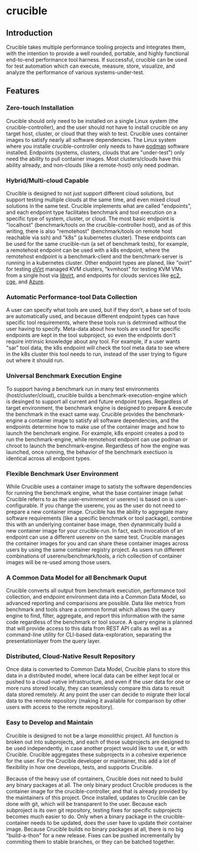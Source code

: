 # crucible

## Introduction
Crucible takes multiple performance tooling projects and integrates them, with the intention to provide a well rounded, portable, and highly functional end-to-end performance tool harness.  If successful, crucible can be used for test automation which can execute, measure, store, visualize, and analyze the performance of various systems-under-test.

## Features

### Zero-touch Installation
Crucible should only need to be installed on a single Linux system (the crucible-controller), and the user should not have to install crucible on any target host, cluster, or cloud that they wish to test.  Crucible uses container images to satisfy nearly all software dependencies.  The Linux system where you installe crucible-controller only needs to have [podman](https://podman.io) software installed.  Endpoints (systems, clusters, clouds that are "under-test") only need the ability to pull container images.  Most clusters/clouds have this ability already, and non-clouds (like a remote-host) only need podman.

### Hybrid/Multi-cloud Capable
Crucible is designed to not just support different cloud solutions, but support testing multiple clouds at the same time, and even mixed cloud solutions in the same test.  Crucible implements what are called "endpoints", and each endpoint type facilitates benchmark and tool execution on a specific type of system, cluster, or cloud.  The most basic endpoint is "localhost" (benchmark/tools on the crucible-controller host), and as of this writing, there is also "remotehost" (benchmark/tools on remote host reachable via ssh) and "k8s" (a kubernetes cluster).  These endpoints can be used for the same crucible-run (a set of benchmark tests), for example, a remotehost endpoint can be used with a k8s endpoint, where the remotehost endpoint is a benchmark-client and the benchmark-server is running in a kubernetes cluster.  Other endpoint types are planed, like "ovirt" for testing [oVirt](https://www.ovirt.org) managed KVM clusters, "kvmhost" for testing KVM VMs from a single host via [libvirt](https://libvirt.org), and endpoints for clouds services like [ec2](https://aws.amazon.com/ec2/), [cge](https://cloud.google.com/computeGCE), and [Azure](https://azure.microsoft.com).

### Automatic Performance-tool Data Collection
A user can specify what tools are used, but if they don't, a base set of tools are automatically used, and because different endpoint types can have specific tool requirements, where these tools run is detrmined without the user having to specify.  Meta-data about how tools are used for specific endpoints are kept in the tool subproject, so even the endpoints don't require intrinsic knowledge about any tool.  For example, if a user wants "sar" tool data, the k8s endpoint will check the tool meta data to see where in the k8s cluster this tool needs to run, instead of the user trying to figure out where it should run.

### Universal Benchmark Execution Engine
To support having a benchmark run in many test environments (host/cluster/cloud), crucible builds a benchmark-execution-engine which is desinged to support all current and future endpoint types.  Regardless of target environment, the benchmark engine is designed to prepare & execute the benchmark in the exact same way.  Crucible provides the benchmark-engine a container image to satisfy all software dependencies, and the endpoints determine how to make use of the container image and how to launch the benchmark engine.  For example, k8s enpoint creates a pod to run the benchmark-engine, while remotehost endpoint can use podman or chroot to launch the benchmark-engine.  Regardless of how the engine was launched, once running, the behavior of the benchmark exectiuon is identical across all endpoint types.

### Flexible Benchmark User Environment
While Crucible uses a container image to satisty the software dependencies for running the benchmark engine, what the base container image (what Crucible referrs to as the user-envirnment or userenv) is based on is user-configurable.  If you change the userenv, you as the user do not need to prepare a new container image.  Crucible has the ability to aggregate many software requirements (like a specific benchmark or tool package), combine this with an underlying container base image, then dynanmically build a new container image for your crucible-run.  In fact, each invocation of an endpoint can use a different userenv on the same test.  Crucible manages the container images for you and can share these container images across users by using the same container registry project.  As users run different combinations of userenv/benchmark/tools, a rich collection of container images will be re-used among those users.

### A Common Data Model for all Benchmark Ouput
Crucible converts all output from benchmark execution, performance tool collection, and endpoint environment data into a Common Data Model, so advanced reporting and comparisons are possible.  Data like metrics from benchmark and tools share a common format which allows the query engine to find, filter, aggregate, and report this information with the same code regardless of the benchmark or tool source.  A query engine is planned that will provide access to this data from REST API calls as well as a command-line utility for CLI-based data-exploration, separating the presentationlayer from the query layer.

### Distributed, Cloud-Native Result Repository
Once data is converted to Common Data Model, Crucible plans to store this data in a distributed model, where local data can be either kept local or pushed to a cloud-native infrastructure, and even if the user data for one or more runs stored locally, they can seamlessly compare this data to result data stored remotely.  At any point the user can decide to migrate their local data to the remote repository (making it available for comparison by other users with access to the remote repository).

### Easy to Develop and Maintain
Crucible is designed to not be a large monolithic project.  All function is broken out into subprojects, and each of those subprojects are designed to be used independently, in case another project would like to use it, or with Crucible.  Crucible aggregates these subprojects in a cohesive experience for the user.  For the Crucible developer or maintainer, this add a lot of flexibility in how one develops, tests, and supports Crucible.

Because of the heavy use of containers, Crucible does not need to build any binary packages at all.  The only binary product Crucible produces is the container image for the crucible-controller, and that is already provided by the maintainers of this project.  Once installed, updates to Crucible can be done with git, which will be transparent to the user.  Because each subproject is its own git repository, testing fixes for specific subprojects becomes much easier to do.  Only when a binary package in the crucible-container needs to be updated, does the user have to update their container image.  Because Crucible builds no binary packages at all, there is no big "build-a-thon" for a new release.  Fixes can be pushed incrementally by commiting them to stable branches, or they can be batched together.

